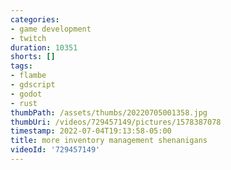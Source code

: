 ```yaml
---
categories:
- game development
- twitch
duration: 10351
shorts: []
tags:
- flambe
- gdscript
- godot
- rust
thumbPath: /assets/thumbs/20220705001358.jpg
thumbUri: /videos/729457149/pictures/1578387078
timestamp: 2022-07-04T19:13:58-05:00
title: more inventory management shenanigans
videoId: '729457149'
---
```

